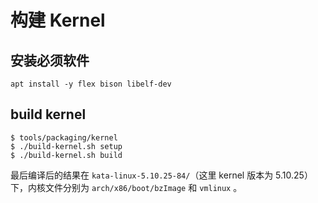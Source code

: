 # 构建 Kernel

## 安装必须软件

```
apt install -y flex bison libelf-dev
```

## build kernel

```
$ tools/packaging/kernel
$ ./build-kernel.sh setup
$ ./build-kernel.sh build
```

最后编译后的结果在 `kata-linux-5.10.25-84/`（这里 kernel 版本为 5.10.25）下，内核文件分别为 `arch/x86/boot/bzImage` 和 `vmlinux` 。

